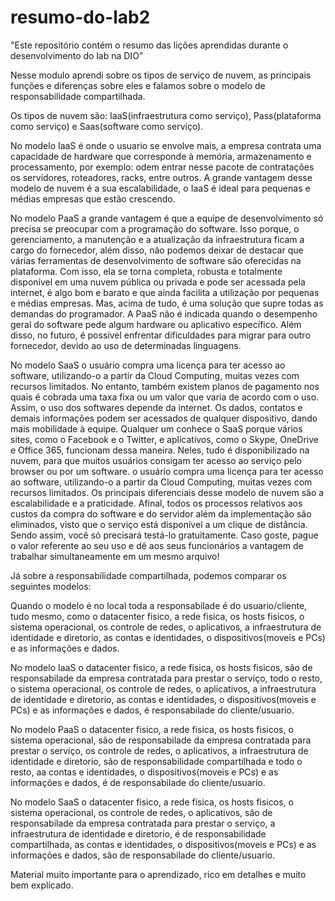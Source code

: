 # resumo-do-lab2
"Este repositório contém o resumo das lições aprendidas durante o desenvolvimento do lab na DIO"

Nesse modulo aprendi sobre os tipos de serviço de nuvem, as principais funções e diferenças sobre eles e falamos sobre o modelo de responsabilidade compartilhada.

Os tipos de nuvem são: 
IaaS(infraestrutura como serviço), Pass(plataforma como serviço) e Saas(software como serviço).

No modelo IaaS é onde o usuario se envolve mais, a empresa contrata uma capacidade de hardware que corresponde à memória, armazenamento e processamento, por exemplo: odem entrar nesse pacote de contratações os servidores, roteadores, racks, entre outros.
A grande vantagem desse modelo de nuvem é a sua escalabilidade, o IaaS é ideal para pequenas e médias empresas que estão crescendo.

No modelo PaaS a grande vantagem é que a equipe de desenvolvimento só precisa se preocupar com a programação do software. Isso porque, o gerenciamento, a manutenção e a atualização da infraestrutura ficam a cargo do fornecedor, além disso, não podemos deixar de destacar que várias ferramentas de desenvolvimento de software são oferecidas na plataforma. Com isso, ela se torna completa, robusta e totalmente disponível em uma nuvem pública ou privada e pode ser acessada pela internet, é algo bom e barato e que ainda facilita a utilização por pequenas e médias empresas. Mas, acima de tudo, é uma solução que supre todas as demandas do programador.
A PaaS não é indicada quando o desempenho geral do software pede algum hardware ou aplicativo específico. Além disso, no futuro, é possível enfrentar dificuldades para migrar para outro fornecedor, devido ao uso de determinadas linguagens.

No modelo SaaS o usuário compra uma licença para ter acesso ao software, utilizando-o a partir da Cloud Computing, muitas vezes com recursos limitados.
No entanto, também existem planos de pagamento nos quais é cobrada uma taxa fixa ou um valor que varia de acordo com o uso.
Assim, o uso dos softwares depende da internet. Os dados, contatos e demais informações podem ser acessados de qualquer dispositivo, dando mais mobilidade à equipe.
Qualquer um conhece o SaaS porque vários sites, como o Facebook e o Twitter, e aplicativos, como o Skype, OneDrive e Office 365, funcionam dessa maneira.
Neles, tudo é disponibilizado na nuvem, para que muitos usuários consigam ter acesso ao serviço pelo browser ou por um software.
o usuário compra uma licença para ter acesso ao software, utilizando-o a partir da Cloud Computing, muitas vezes com recursos limitados.
Os principais diferenciais desse modelo de nuvem são a escalabilidade e a praticidade. Afinal, todos os processos relativos aos custos da compra do software e do servidor além da implementação são eliminados, visto que o serviço está disponível a um clique de distância.
Sendo assim, você só precisará testá-lo gratuitamente. Caso goste, pague o valor referente ao seu uso e dê aos seus funcionários a vantagem de trabalhar simultaneamente em um mesmo arquivo!

Já sobre a responsabilidade compartilhada, podemos comparar os seguintes modelos:

Quando o modelo é no local toda a responsabilade é do usuario/cliente, tudo mesmo, como o datacenter fisico, a rede fisica, os hosts fisicos, o sistema operacional, os controle de redes, o aplicativos, a infraestrutura de identidade e diretorio, as contas e identidades, o dispositivos(moveis e PCs) e as informações e dados.

No modelo IaaS o datacenter fisico, a rede fisica, os hosts fisicos, são de responsabilade da empresa contratada para prestar o serviço, todo o resto, o sistema operacional, os controle de redes, o aplicativos, a infraestrutura de identidade e diretorio, as contas e identidades, o dispositivos(moveis e PCs) e as informações e dados, é responsabilade do cliente/usuario.

No modelo PaaS o datacenter fisico, a rede fisica, os hosts fisicos, o sistema operacional, são de responsabilade da empresa contratada para prestar o serviço, os controle de redes, o aplicativos, a infraestrutura de identidade e diretorio, são de responsabilidade compartilhada e todo o resto, aa contas e identidades, o dispositivos(moveis e PCs) e as informações e dados, é de responsabilade do cliente/usuario.

No modelo SaaS o datacenter fisico, a rede fisica, os hosts fisicos, o sistema operacional, os controle de redes, o aplicativos, são de responsabilade da empresa contratada para prestar o serviço, a infraestrutura de identidade e diretorio, é de responsabilidade compartilhada, as contas e identidades, o dispositivos(moveis e PCs) e as informações e dados, são de responsabilade do cliente/usuario.

Material muito importante para o aprendizado, rico em detalhes e muito bem explicado.
